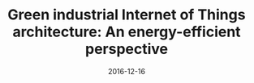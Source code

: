 ---
title: "Green industrial Internet of Things architecture: An energy-efficient perspective"
authors:
- Wang Kun
- Wang Yihui
- Sun Yanfei
- Guo Song
- Wu Jinsong

date: "2016-12-16"
doi: ""

# Publication type.
# 1 = Conference paper; 2 = Journal article;
# 3 = Preprint Paper; 4 = Report; 5 = Book; 6 = Book section;
# 7 = Thesis; 8 = Patent
publication_types: ["2"]

# Publication name and optional abbreviated publication name.
publication: "*IEEE Communications Magazine*"
publication_short: ""

url_pdf: https://ieeexplore.ieee.org/abstract/document/7785890
# url_code: ''
# url_dataset: ''
# url_poster: ''
# url_project: ''
# url_slides: ''
# url_video: ''

---